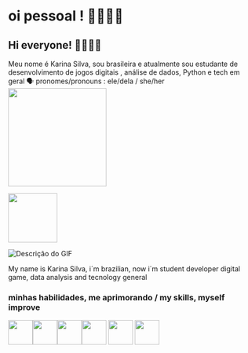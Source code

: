 # oi pessoal ! 💁‍♀️👩‍💻
## Hi everyone! 💁‍♀️👩‍💻

Meu nome é Karina Silva, sou brasileira e atualmente sou estudante de desenvolvimento de jogos digitais , análise de dados, Python e tech em geral
 🗣️ pronomes/pronouns : ele/dela / she/her
<img src="https://github.com/usuario/repositorio/raw/main/images/octocat.png" width="200" height="200" />

<img src="https://github.com/usuario/repositorio/raw/main/images/octocat.png" width="100" height="100" />



![Descrição do GIF](https://media.giphy.com/media/tdLMeEDsWCow4Pb553/giphy.gif)


My name is Karina Silva, i´m brazilian, now i´m student developer digital game, data analysis and tecnology general 



### minhas habilidades, me aprimorando / my skills, myself improve 

<img src="https://cdn.jsdelivr.net/gh/devicons/devicon@latest/icons/python/python-original.svg" width="50" height="50" /><img src="https://cdn.jsdelivr.net/gh/devicons/devicon@latest/icons/jupyter/jupyter-original.svg" style="width: 50px; height: 50px;" /><img src="https://cdn.jsdelivr.net/gh/devicons/devicon@latest/icons/vscode/vscode-original.svg" width="50" height="50" /><img src="https://cdn.jsdelivr.net/gh/devicons/devicon@latest/icons/godot/godot-original.svg" width="50" height="50" /> <img src="https://cdn.jsdelivr.net/gh/devicons/devicon@latest/icons/azuresqldatabase/azuresqldatabase-original.svg" width="50" height="50" /> <img src="https://cdn.jsdelivr.net/gh/devicons/devicon@latest/icons/canva/canva-original.svg" width="50" height="50" />












          
          



